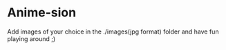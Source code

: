 # Anime-sion

Add images of your choice in the ./images(jpg format) folder and have fun playing around ;)
